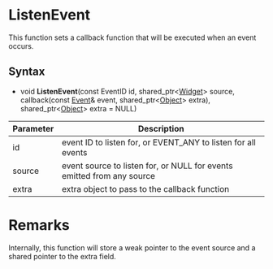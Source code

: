 # ListenEvent #

This function sets a callback function that will be executed when an event occurs.

## Syntax ##
- void **ListenEvent**(const EventID id, shared_ptr<[Widget](Widget.md)\> source, callback(const [Event](Event.md)& event, shared_ptr<[Object](Object.md)\> extra),  shared_ptr<[Object](Object.md)\> extra = NULL)

| Parameter | Description |
|---|---|
| id | event ID to listen for, or EVENT_ANY to listen for all events |
| source | event source to listen for, or NULL for events emitted from any source |
| extra | extra object to pass to the callback function |

# Remarks #

Internally, this function will store a weak pointer to the event source and a shared pointer to the extra field.
